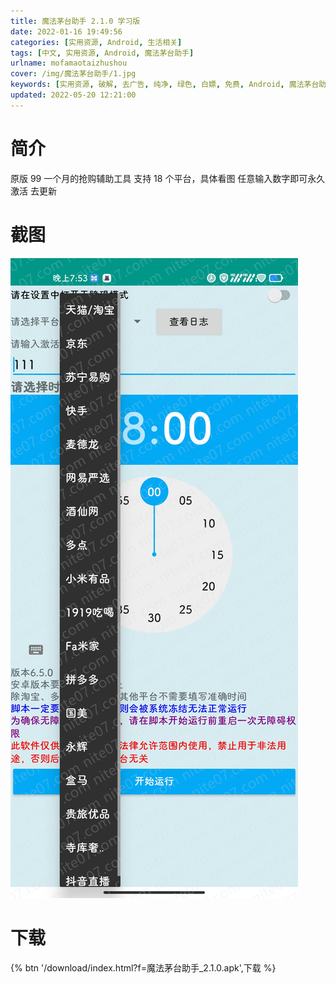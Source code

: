 ```yaml
---
title: 魔法茅台助手 2.1.0 学习版
date: 2022-01-16 19:49:56
categories: [实用资源, Android, 生活相关]
tags: [中文, 实用资源, Android, 魔法茅台助手]
urlname: mofamaotaizhushou
cover: /img/魔法茅台助手/1.jpg
keywords: [实用资源, 破解, 去广告, 纯净, 绿色, 白嫖, 免费, Android, 魔法茅台助手]
updated: 2022-05-20 12:21:00
---
```


# 简介

原版 99 一个月的抢购辅助工具
支持 18 个平台，具体看图
任意输入数字即可永久激活
去更新

# 截图

![](/img/魔法茅台助手/2.jpg)

# 下载

{% btn '/download/index.html?f=魔法茅台助手_2.1.0.apk',下载 %}
